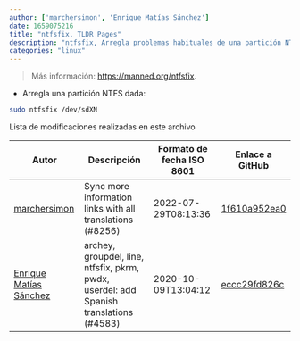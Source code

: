 ```yaml
---
author: ['marchersimon', 'Enrique Matías Sánchez']
date: 1659075216
title: "ntfsfix, TLDR Pages"
description: "ntfsfix, Arregla problemas habituales de una partición NTFS."
categories: "linux"
---
```

> Más información: <https://manned.org/ntfsfix>.

- Arregla una partición NTFS dada:

```bash
sudo ntfsfix /dev/sdXN
```
Lista de modificaciones realizadas en este archivo


Autor | Descripción | Formato de fecha ISO 8601 | Enlace a GitHub
------|-----|-----|-----
[marchersimon](mailto:50295997+marchersimon@users.noreply.github.com) | Sync more information links with all translations (#8256) | 2022-07-29T08:13:36 | [1f610a952ea0](https://github.com/tldr-pages/tldr/commit/1f610a952ea0d53e0a1bdbd1246ef81f24db2f3f)
[Enrique Matías Sánchez](mailto:cronopios@gmail.com) | archey, groupdel, line, ntfsfix, pkrm, pwdx, userdel: add Spanish translations (#4583) | 2020-10-09T13:04:12 | [eccc29fd826c](https://github.com/tldr-pages/tldr/commit/eccc29fd826cef87b1abb0a4e75708cef5f3ec2f)

